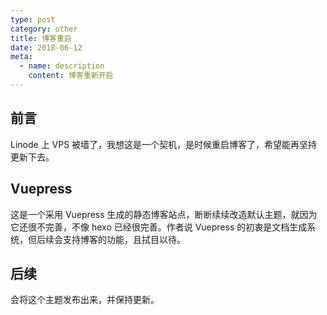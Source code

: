 ```yaml
---
type: post
category: other
title: 博客重启
date: 2018-06-12
meta:
  - name: description
    content: 博客重新开启
---
```


## 前言

Linode 上 VPS 被墙了，我想这是一个契机，是时候重启博客了，希望能再坚持更新下去。


## Vuepress

这是一个采用 Vuepress 生成的静态博客站点，断断续续改造默认主题，就因为它还很不完善，不像 hexo 已经很完善。作者说 Vuepress 的初衷是文档生成系统，但后续会支持博客的功能，且拭目以待。

## 后续

会将这个主题发布出来，并保持更新。